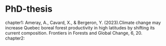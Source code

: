 # PhD-thesis
chapter1: Ameray, A., Cavard, X., & Bergeron, Y. (2023).Climate change may increase Quebec boreal forest productivity in high latitudes by shifting its current composition. 
Frontiers in Forests and Global Change, 6, 20.
chapter2:
